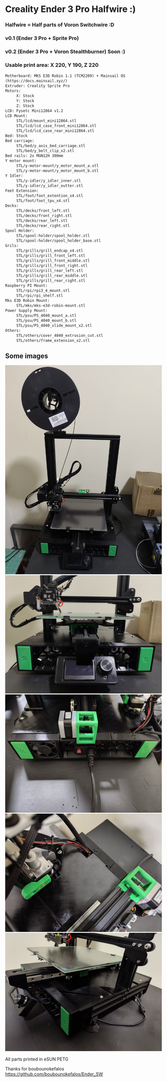 # Creality Ender 3 Pro Halfwire :)

### Halfwire = Half parts of Voron Switchwire :D

### v0.1 (Ender 3 Pro + Sprite Pro)
### v0.2 (Ender 3 Pro + Voron Stealthburner) Soon :)

### Usable print area: X 220, Y 190, Z 220

```
Motherboard: MKS E3D Robin 1.1 (TCM2209) + Mainsail OS (https://docs.mainsail.xyz/)
Extruder: Creality Sprite Pro
Motors:
     X: Stock
     Y: Stock
     Z: Stock
LCD: Fysetc Mini12864 v1.2
LCD Mount: 
     STL/lcd/mount_mini12864.stl
     STL/lcd/lcd_case_front_mini12864.stl
     STL/lcd/lcd_case_rear_mini12864.stl
Bed: Stock
Bed carriage: 
     STL/bed/y_axis_bed_carriage.stl
     STL/bed/y_belt_clip_x2.stl
Bed rails: 2x MGN12H 300mm
Y motor mount: 
     STL/y-motor-mount/y_motor_mount_a.stl
     STL/y-motor-mount/y_motor_mount_b.stl
Y Idler:
     STL/y-idler/y_idler_inner.stl
     STL/y-idler/y_idler_outter.stl
Feet Extension: 
     STL/foot/foot_extention_x4.stl
     STL/foot/foot_tpu_x4.stl
Decks:
     STL/decks/front_left.stl
     STL/decks/front_right.stl
     STL/decks/rear_left.stl
     STL/decks/rear_right.stl
Spool Holder: 
     STL/spool-holder/spool_holder.stl
     STL/spool-holder/spool_holder_base.stl
Grils:
     STL/grills/grill_endcap_x4.stl
     STL/grills/grill_front_left.stl
     STL/grills/grill_front_middle.stl
     STL/grills/grill_front_right.stl
     STL/grills/grill_rear_left.stl
     STL/grills/grill_rear_middle.stl
     STL/grills/grill_rear_right.stl
Raspberry PI Mount:
     STL/rpi/rpi3_4_mount.stl
     STL/rpi/rpi_shelf.stl
Mks E3D Robin Mount:
     STL/mks/mks-e3d-robin-mount.stl
Power Supply Mount:
     STL/psu/PS_4040_mount_a.stl
     STL/psu/PS_4040_mount_b.stl
     STL/psu/PS_4040_slide_mount_x2.stl
Others: 
     STL/others/cover_4040_extrusion_cut.stl
     STL/others/frame_extension_x2.stl
```
## Some images

![Image Alt](https://github.com/nopp/e3pro-halfwire/blob/main/imgs/front.jpg?raw=true)
![Image Alt](https://github.com/nopp/e3pro-halfwire/blob/main/imgs/front_panel.jpg?raw=true)
![Image Alt](https://github.com/nopp/e3pro-halfwire/blob/main/imgs/rear.jpg?raw=true)
![Image Alt](https://github.com/nopp/e3pro-halfwire/blob/main/imgs/rear_left_deck.jpg?raw=true)
![Image Alt](https://github.com/nopp/e3pro-halfwire/blob/main/imgs/left.jpg?raw=true)

All parts printed in eSUN PETG

Thanks for boubounokefalos
https://github.com/boubounokefalos/Ender_SW
